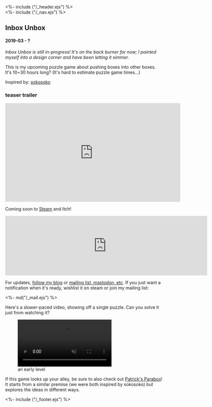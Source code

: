 <!DOCTYPE html>
<html lang="en">
<head>
<title>Inbox Unbox</title>
<%- include ("/_header.ejs") %>
<link href="/stylesheets/mailchimp.css" rel="stylesheet" type="text/css">
</head>
<body>
<div class="wrapper">
<%- include ("/_nav.ejs") %>
<section id="main-content">
<h1 class="post-title">Inbox Unbox</h1>
<h4 class="post-meta">2019-03 - ?</h4>

_Inbox Unbox is still in-progress! It's on the back burner for now; I painted myself into a design corner and have been letting it simmer._

This is my upcoming puzzle game about pushing boxes into other boxes. It's 10\~30 hours long? (It's hard to estimate puzzle game times...)

Inspired by: [sokosoko](https://juner.itch.io/sokosoko)

### teaser trailer

<iframe width="560" height="315" src="https://www.youtube-nocookie.com/embed/UrzypCp8N3g?rel=0" frameborder="0" allow="accelerometer; autoplay; clipboard-write; encrypted-media; gyroscope; picture-in-picture" allowfullscreen></iframe>

Coming soon to [Steam](https://store.steampowered.com/app/1552300/Inbox_Unbox/) and Itch!

<iframe src="https://store.steampowered.com/widget/1552300/" frameborder="0" width="646" height="190"></iframe>

<div class="mailing-list-card">

For updates, [follow my blog](/blog) or [mailing list, mastodon, etc](/contact). If you just want a notification when it's ready, wishlist it on steam or join my mailing list:

<div><%- md("/_mail.ejs") %></div>
</div>

Here's a slower-paced video, showing off a single puzzle. Can you solve it just from watching it?

<figure>
  <video loop controls autoplay muted>
    <source src="/assets/inbox-unbox-jungle.mp4" type="video/mp4">
  </video>
  <figcaption>an early level</figcaption>
</figure>

If this game looks up your alley, be sure to also check out [Patrick's Parabox](https://store.steampowered.com/app/1260520/Patricks_Parabox/)! It starts from a similar premise (we were both inspired by sokosoko) but explores the ideas in different ways.

</section>
<%- include ("/_footer.ejs") %>
</body>
</html>
